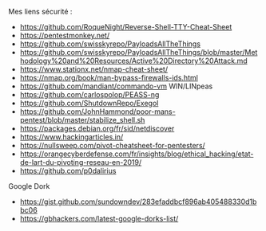 Mes liens sécurité :
- https://github.com/RoqueNight/Reverse-Shell-TTY-Cheat-Sheet
- https://pentestmonkey.net/
- https://github.com/swisskyrepo/PayloadsAllTheThings
- https://github.com/swisskyrepo/PayloadsAllTheThings/blob/master/Methodology%20and%20Resources/Active%20Directory%20Attack.md
- https://www.stationx.net/nmap-cheat-sheet/
- https://nmap.org/book/man-bypass-firewalls-ids.html
- https://github.com/mandiant/commando-vm
WIN/LINpeas
- https://github.com/carlospolop/PEASS-ng
- https://github.com/ShutdownRepo/Exegol
- https://github.com/JohnHammond/poor-mans-pentest/blob/master/stabilize_shell.sh
- https://packages.debian.org/fr/sid/netdiscover
- https://www.hackingarticles.in/
- https://nullsweep.com/pivot-cheatsheet-for-pentesters/
- https://orangecyberdefense.com/fr/insights/blog/ethical_hacking/etat-de-lart-du-pivoting-reseau-en-2019/
- https://github.com/p0dalirius

Google Dork
- https://gist.github.com/sundowndev/283efaddbcf896ab405488330d1bbc06
- https://gbhackers.com/latest-google-dorks-list/
